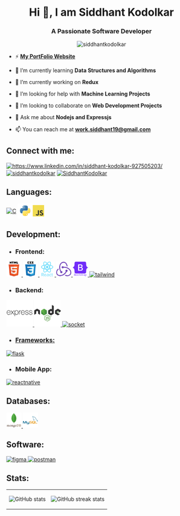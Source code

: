 <!--
**SiddhantKodolkar/SiddhantKodolkar** is a ✨ _special_ ✨ repository because its `README.md` (this file) appears on your GitHub profile.

Here are some ideas to get you started:

- 🔭 I’m currently working on ...
- 🌱 I’m currently learning ...
- 👯 I’m looking to collaborate on ...
- 🤔 I’m looking for help with ...
- 💬 Ask me about ...
- 📫 How to reach me: ...
- 😄 Pronouns: ...
- ⚡ My Portfolio Website: ...
-->

<h1 align="center">Hi 👋, I am Siddhant Kodolkar</h1>
<h3 align="center">A Passionate Software Developer</h3>

<p align="center"> <img src="https://komarev.com/ghpvc/?username=siddhantkodolkar&label=Profile%20views&color=0e75b6&style=flat" alt="siddhantkodolkar" /> </p>

- ⚡  **[My PortFolio Website]([https://siddhantkodolkar.github.io](https://nextjs-portfolio-one-lyart.vercel.app/))**

- 🌱 I’m currently learning **Data Structures and Algorithms**

- 🔭 I’m currently working on **Redux**

- 🤝 I’m looking for help with **Machine Learning Projects**

- 👯 I’m looking to collaborate on **Web Development Projects**

- 💬 Ask me about **Nodejs and Expressjs**

- 📫 You can reach me at **work.siddhant19@gmail.com**


<h2 align="left">Connect with me:</h3>
<p align="left">
<a href="https://www.linkedin.com/in/siddhant-kodolkar-927505203/" target="blank"><img align="center" src="https://raw.githubusercontent.com/rahuldkjain/github-profile-readme-generator/master/src/images/icons/Social/linked-in-alt.svg" alt="https://www.linkedin.com/in/siddhant-kodolkar-927505203/" height="30" width="40" /></a>
<a href="https://www.leetcode.com/siddhantkodolkar" target="blank"><img align="center" src="https://raw.githubusercontent.com/rahuldkjain/github-profile-readme-generator/master/src/images/icons/Social/leet-code.svg" alt="siddhantkodolkar" height="30" width="40" /></a>
<a href="https://www.codingninjas.com/codestudio/profile/b2c62ef8-3669-4bb7-ac58-22c0afc2ac9f" target="blank"><img align="center" src="https://files.codingninjas.in/0000000000000723.jpg" alt="SiddhantKodolkar" height="30" width="40" /></a>
</p>


<h2 align="left">Languages:</h3>

[<img align="center" src="https://upload.wikimedia.org/wikipedia/en/thumb/3/30/Java_programming_language_logo.svg/120px-Java_programming_language_logo.svg.png" width="20" alt="C" />](https://en.wikipedia.org/wiki/Java_(programming_language))  [<img align="center" src="https://raw.githubusercontent.com/github/explore/80688e429a7d4ef2fca1e82350fe8e3517d3494d/topics/python/python.png" width="40" alt="Python" />](https://www.python.org/)[<img align="center" src="https://raw.githubusercontent.com/github/explore/80688e429a7d4ef2fca1e82350fe8e3517d3494d/topics/javascript/javascript.png" width="30" alt="JS" />](https://en.wikipedia.org/wiki/JavaScript)

<h2 align="left">Development:</h3>

- ### **Frontend:**
<a href="https://www.w3.org/html/" target="_blank" rel="noreferrer"> <img 
src="https://raw.githubusercontent.com/devicons/devicon/master/icons/html5/html5-original-wordmark.svg" alt="html5" width="40" height="40"/> 
<a href="https://www.w3schools.com/css/" target="_blank" rel="noreferrer"> <img src="https://raw.githubusercontent.com/devicons/devicon/master/icons/css3/css3-original-wordmark.svg" alt="css3" width="40" height="40"/>
<a href="https://reactjs.org/" target="_blank" rel="noreferrer"> <img src="https://raw.githubusercontent.com/devicons/devicon/master/icons/react/react-original-wordmark.svg" alt="react" width="40" height="40"/> </a>
<a href="https://redux.js.org" target="_blank" rel="noreferrer"> <img src="https://raw.githubusercontent.com/devicons/devicon/master/icons/redux/redux-original.svg" alt="redux" width="40" height="40"/> </a>
<a href="https://getbootstrap.com" target="_blank" rel="noreferrer"> <img src="https://raw.githubusercontent.com/devicons/devicon/master/icons/bootstrap/bootstrap-plain-wordmark.svg" alt="bootstrap" width="40" height="40"/>
<a href="https://tailwindcss.com/" target="_blank" rel="noreferrer"> <img
src="https://www.vectorlogo.zone/logos/tailwindcss/tailwindcss-icon.svg" alt="tailwind" width="40" height="40"/> </a>

- ### **Backend:**

<a href="https://expressjs.com" target="_blank" rel="noreferrer"> <img src="https://raw.githubusercontent.com/devicons/devicon/master/icons/express/express-original-wordmark.svg" alt="express" width="70" height="70"/>
<a href="https://nodejs.org" target="_blank" rel="noreferrer"> <img src="https://raw.githubusercontent.com/devicons/devicon/master/icons/nodejs/nodejs-original-wordmark.svg" alt="nodejs" width="70" height="70"/>
<a href="https://socket.io/" target="_blank" rel="noreferrer"> <img width="90" height="70" alt="socket" src="https://github.com/SiddhantKodolkar/SiddhantKodolkar/assets/111975032/50059f83-05e6-4017-990c-26b22b06eecf">


 
 - ### **Frameworks:**

<a href="https://flask.palletsprojects.com/" target="_blank" rel="noreferrer"> <img src="https://www.vectorlogo.zone/logos/pocoo_flask/pocoo_flask-icon.svg" alt="flask" width="50" height="50"/> </a>


- ### **Mobile App:**
 <a href="https://reactnative.dev/" target="_blank" rel="noreferrer"> <img src="https://reactnative.dev/img/header_logo.svg" alt="reactnative" width="40" height="40"/> </a> 


<h2 align="left">Databases:</h3>
<a href="https://www.mongodb.com/" target="_blank" rel="noreferrer"> <img src="https://raw.githubusercontent.com/devicons/devicon/master/icons/mongodb/mongodb-original-wordmark.svg" alt="mongodb" width="40" height="40"/> </a>
 <a href="https://www.mysql.com/" target="_blank" rel="noreferrer"> <img src="https://raw.githubusercontent.com/devicons/devicon/master/icons/mysql/mysql-original-wordmark.svg" alt="mysql" width="40" height="40"/> </a>
 
<h2 align="left">Software:</h3>
<a href="https://www.figma.com/" target="_blank" rel="noreferrer"> <img src="https://www.vectorlogo.zone/logos/figma/figma-icon.svg" alt="figma" width="40" height="40"/> </a> 
<a href="https://postman.com" target="_blank" rel="noreferrer"> <img src="https://www.vectorlogo.zone/logos/getpostman/getpostman-icon.svg" alt="postman" width="40" height="40"/> </a>

## Stats:

 <table>
  <tr>
    <td>

![GitHub stats](https://github-readme-stats.vercel.app/api?username=SiddhantKodolkar&show_icons=true&count_private=true&theme=react&hide_border=true&bg_color=0D1117)
   </td>
   <td>  

 ![GitHub streak stats](https://github-readme-streak-stats.herokuapp.com/?user=SiddhantKodolkar&theme=react&hide_border=true&stroke=0000&background=0000007)
     </td>
      </tr>
  </table>

